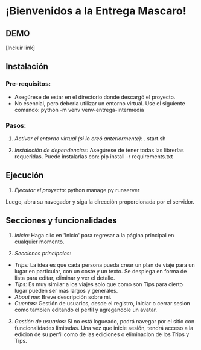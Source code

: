 # ¡Bienvenidos a la Entrega Mascaro!

## DEMO
[Incluir link]

## Instalación

### Pre-requisitos:
- Asegúrese de estar en el directorio donde descargó el proyecto.
- No esencial, pero deberia utilizar un entorno virtual. Use el siguiente comando: python -m venv venv-entrega-intermedia


### Pasos:
1. *Activar el entorno virtual (si lo creó anteriormente):*
. start.sh

2. *Instalación de dependencias:*
Asegúrese de tener todas las librerías requeridas. Puede instalarlas con: pip install -r requirements.txt


## Ejecución

1. *Ejecutar el proyecto:*
python manage.py runserver

Luego, abra su navegador y siga la dirección proporcionada por el servidor.

## Secciones y funcionalidades

1. *Inicio:*
Haga clic en 'Inicio' para regresar a la página principal en cualquier momento.

2. *Secciones principales:*
- *Trips:* La idea es que cada persona pueda crear un plan de viaje para un lugar en particular, con un coste y un texto. Se desplega en forma de lista para editar, eliminar y ver el detalle. 
- *Tips:* Es muy similar a los viajes solo que como son Tips para cierto lugar pueden ser mas largos y generales.
- *About me:* Breve descripción sobre mi.
- *Cuentas:* Gestión de usuarios, desde el registro, iniciar o cerrar sesion como tambien editando el perfil y agregandole un avatar. 

3. *Gestión de usuarios:*
Si no está logueado, podrá navegar por el sitio con funcionalidades limitadas. Una vez que inicie sesión, tendrá acceso a la edicion de su perfil como de las ediciones o eliminacion de los Trips y Tips. 
